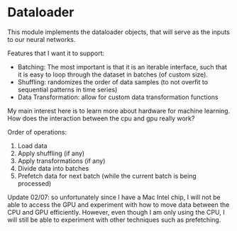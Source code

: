 # Dataloader

This module implements the dataloader objects, that will serve as the inputs to our neural networks.

Features that I want it to support:

- Batching: The most important is that it is an iterable interface, such that it is easy to loop through the dataset in batches (of custom size).
- Shuffling: randomizes the order of data samples (to not overfit to sequential patterns in time series)
- Data Transformation: allow for custom data transformation functions

My main interest here is to learn more about hardware for machine learning. How does the interaction between the cpu and gpu really work?

Order of operations:

1. Load data
2. Apply shuffling (if any)
3. Apply transformations (if any)
4. Divide data into batches
5. Prefetch data for next batch (while the current batch is being processed)

Update 02/07: so unfortunately since I have a Mac Intel chip, I will not be able to access the GPU and experiment with how to move data between the CPU and GPU efficiently. However, even though I am only using the CPU, I will still be able to experiment with other techniques such as prefetching.
